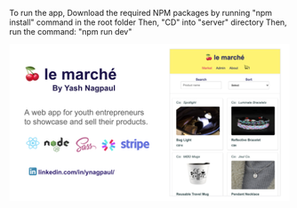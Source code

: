 To run the app,
Download the required NPM packages by running "npm install" command in the root folder
Then, "CD" into "server" directory
Then, run the command: "npm run dev"

<img src='./screenshot.png'></img>
